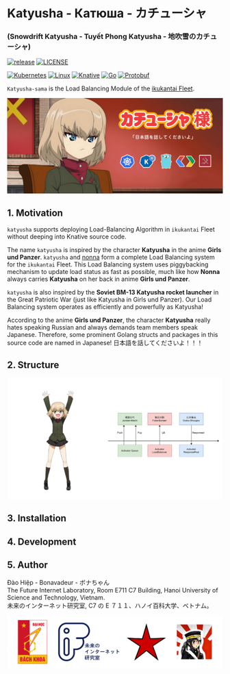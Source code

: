 # Katyusha - Катюша - カチューシャ

### (Snowdrift Katyusha - Tuyết Phong Katyusha - 地吹雪のカチューシャ)

[![release](https://img.shields.io/badge/katyusha--v0.1-log?style=flat&label=release&color=bisque)]()
[![LICENSE](https://img.shields.io/badge/license-Apache%202.0-blue.svg)](https://www.apache.org/licenses/LICENSE-2.0)

[![Kubernetes](https://img.shields.io/badge/kubernetes-%23326ce5.svg?style=for-the-badge&logo=kubernetes&logoColor=white&link=https%3A%2F%2Fkubernetes.io)](https://kubernetes.io/)
[![Linux](https://img.shields.io/badge/Linux-FCC624?style=for-the-badge&logo=linux&logoColor=black)]()
[![Knative](https://img.shields.io/badge/knative-log?style=for-the-badge&logo=knative&logoColor=white&labelColor=%230865AD&color=%230865AD)](https://knative.dev/docs/)
[![Go](https://img.shields.io/badge/go-%2300ADD8.svg?style=for-the-badge&logo=go&logoColor=white)](https://go.dev/)
[![Protobuf](https://img.shields.io/badge/Protobuf-log?style=for-the-badge&logo=nani&logoColor=green&labelColor=red&color=darkgreen)](https://protobuf.dev/)

`Katyusha-sama` is the Load Balancing Module of the [ikukantai Fleet](https://github.com/bonavadeur/ikukantai).

![](docs/images/katyusha_wp.jpg)

## 1. Motivation

`katyusha` supports deploying Load-Balancing Algorithm in `ikukantai` Fleet without deeping into Knative source code.

The name `katyusha` is inspired by the character **Katyusha** in the anime **Girls und Panzer**. `katyusha` and [nonna](https://github.com/bonavadeur/nonna) form a complete Load Balancing system for the `ikukantai` Fleet. This Load Balancing system uses piggybacking mechanism to update load status as fast as possible, much like how **Nonna** always carries **Katyusha** on her back in anime **Girls und Panzer**.

`katyusha` is also inspired by the **Soviet BM-13 Katyusha rocket launcher** in the Great Patriotic War (just like Katyusha in Girls und Panzer). Our Load Balancing system operates as efficiently and powerfully as Katyusha!

According to the anime **Girls und Panzer**, the character **Katyusha** really hates speaking Russian and always demands team members speak Japanese. Therefore, some prominent Golang structs and packages in this source code are named in Japanese! 日本語を話してくださいよ！！！

## 2. Structure

![](docs/images/katyusha-structure.jpg)

## 3. Installation

## 4. Development

## 5. Author

Đào Hiệp - Bonavadeur - ボナちゃん  
The Future Internet Laboratory, Room E711 C7 Building, Hanoi University of Science and Technology, Vietnam.  
未来のインターネット研究室, C7 の E ７１１、ハノイ百科大学、ベトナム。  

![](docs/images/github-wp.png)
